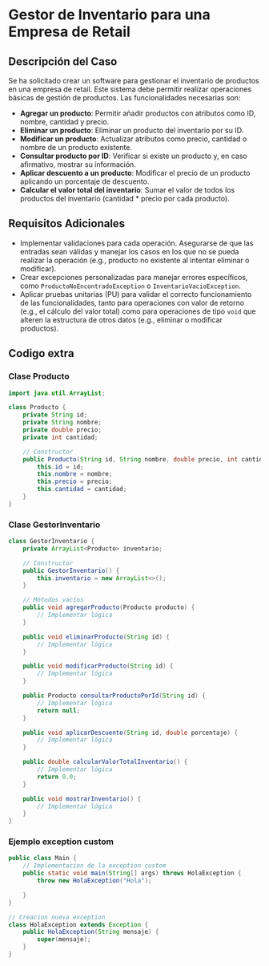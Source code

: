 # Gestor de Inventario para una Empresa de Retail

## Descripción del Caso
Se ha solicitado crear un software para gestionar el inventario de productos en una empresa de retail. Este sistema debe permitir realizar operaciones básicas de gestión de productos. Las funcionalidades necesarias son:

- **Agregar un producto**: Permitir añadir productos con atributos como ID, nombre, cantidad y precio.
- **Eliminar un producto**: Eliminar un producto del inventario por su ID.
- **Modificar un producto**: Actualizar atributos como precio, cantidad o nombre de un producto existente.
- **Consultar producto por ID**: Verificar si existe un producto y, en caso afirmativo, mostrar su información.
- **Aplicar descuento a un producto**: Modificar el precio de un producto aplicando un porcentaje de descuento.
- **Calcular el valor total del inventario**: Sumar el valor de todos los productos del inventario (cantidad * precio por cada producto).

## Requisitos Adicionales
- Implementar validaciones para cada operación. Asegurarse de que las entradas sean válidas y manejar los casos en los que no se pueda realizar la operación (e.g., producto no existente al intentar eliminar o modificar).
- Crear excepciones personalizadas para manejar errores específicos, como `ProductoNoEncontradoException` o `InventarioVacioException`.
- Aplicar pruebas unitarias (PU) para validar el correcto funcionamiento de las funcionalidades, tanto para operaciones con valor de retorno (e.g., el cálculo del valor total) como para operaciones de tipo `void` que alteren la estructura de otros datos (e.g., eliminar o modificar productos).

## Codigo extra

### Clase Producto

```java
import java.util.ArrayList;

class Producto {
    private String id;
    private String nombre;
    private double precio;
    private int cantidad;

    // Constructor
    public Producto(String id, String nombre, double precio, int cantidad) {
        this.id = id;
        this.nombre = nombre;
        this.precio = precio;
        this.cantidad = cantidad;
    }
}
```

### Clase GestorInventario

```java
class GestorInventario {
    private ArrayList<Producto> inventario;

    // Constructor
    public GestorInventario() {
        this.inventario = new ArrayList<>();
    }

    // Métodos vacíos
    public void agregarProducto(Producto producto) {
        // Implementar lógica
    }

    public void eliminarProducto(String id) {
        // Implementar lógica
    }

    public void modificarProducto(String id) {
        // Implementar lógica
    }

    public Producto consultarProductoPorId(String id) {
        // Implementar lógica
        return null;
    }

    public void aplicarDescuento(String id, double porcentaje) {
        // Implementar lógica
    }

    public double calcularValorTotalInventario() {
        // Implementar lógica
        return 0.0;
    }

    public void mostrarInventario() {
        // Implementar lógica
    }
}
```

### Ejemplo exception custom

```java
public class Main {
    // Implementacion de la exception custom
    public static void main(String[] args) throws HolaException {
        throw new HolaException("Hola");

    }
}

// Creacion nueva exception
class HolaException extends Exception {
    public HolaException(String mensaje) {
        super(mensaje);
    }
}
```
